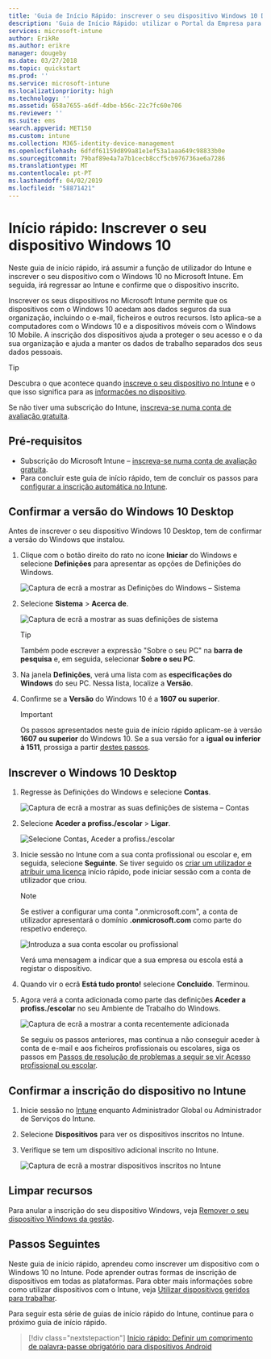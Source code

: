 ```yaml
---
title: 'Guia de Início Rápido: inscrever o seu dispositivo Windows 10 Desktop no Microsoft Intune'
description: 'Guia de Início Rápido: utilizar o Portal da Empresa para inscrever o seu dispositivo Windows 10 Desktop no Microsoft Intune'
services: microsoft-intune
author: ErikRe
ms.author: erikre
manager: dougeby
ms.date: 03/27/2018
ms.topic: quickstart
ms.prod: ''
ms.service: microsoft-intune
ms.localizationpriority: high
ms.technology: ''
ms.assetid: 658a7655-a6df-4dbe-b56c-22c7fc60e706
ms.reviewer: ''
ms.suite: ems
search.appverid: MET150
ms.custom: intune
ms.collection: M365-identity-device-management
ms.openlocfilehash: 6dfdf61159d899a81e1ef53a1aaa649c98833b0e
ms.sourcegitcommit: 79baf89e4a7a7b1cecb8ccf5cb976736ae6a7286
ms.translationtype: MT
ms.contentlocale: pt-PT
ms.lasthandoff: 04/02/2019
ms.locfileid: "58871421"
---
```

# <a name="quickstart-enroll-your-windows-10-device"></a>Início rápido: Inscrever o seu dispositivo Windows 10

Neste guia de início rápido, irá assumir a função de utilizador do Intune e inscrever o seu dispositivo com o Windows 10 no Microsoft Intune. Em seguida, irá regressar ao Intune e confirme que o dispositivo inscrito.

Inscrever os seus dispositivos no Microsoft Intune permite que os dispositivos com o Windows 10 acedam aos dados seguros da sua organização, incluindo o e-mail, ficheiros e outros recursos. Isto aplica-se a computadores com o Windows 10 e a dispositivos móveis com o Windows 10 Mobile. A inscrição dos dispositivos ajuda a proteger o seu acesso e o da sua organização e ajuda a manter os dados de trabalho separados dos seus dados pessoais.

> [!TIP]
> Descubra o que acontece quando [inscreve o seu dispositivo no Intune](/intune-user-help/what-happens-if-you-install-the-company-portal-app-and-enroll-your-device-in-intune-windows) e o que isso significa para as [informações no dispositivo](/intune-user-help/what-info-can-your-company-see-when-you-enroll-your-device-in-intune).

Se não tiver uma subscrição do Intune, [inscreva-se numa conta de avaliação gratuita](free-trial-sign-up.md).

## <a name="prerequisites"></a>Pré-requisitos

- Subscrição do Microsoft Intune – [inscreva-se numa conta de avaliação gratuita](free-trial-sign-up.md).
- Para concluir este guia de início rápido, tem de concluir os passos para [configurar a inscrição automática no Intune](quickstart-setup-auto-enrollment.md).

## <a name="confirm-your-windows-10-desktop-version"></a>Confirmar a versão do Windows 10 Desktop

Antes de inscrever o seu dispositivo Windows 10 Desktop, tem de confirmar a versão do Windows que instalou.

1. Clique com o botão direito do rato no ícone **Iniciar** do Windows e selecione **Definições** para apresentar as opções de Definições do Windows.

   ![Captura de ecrã a mostrar as Definições do Windows – Sistema](media/quickstart-enroll-windows-device/quickstart-enroll-windows-device-01.png)

2. Selecione **Sistema** > **Acerca de**. 

   ![Captura de ecrã a mostrar as suas definições de sistema](media/quickstart-enroll-windows-device/quickstart-enroll-windows-device-02.png)

    > [!TIP]
    > Também pode escrever a expressão "Sobre o seu PC" na **barra de pesquisa** e, em seguida, selecionar **Sobre o seu PC**.

3. Na janela **Definições**, verá uma lista com as **especificações do Windows** do seu PC. Nessa lista, localize a **Versão**.

4. Confirme se a **Versão** do Windows 10 é a **1607 ou superior**.

    > [!IMPORTANT]
    > Os passos apresentados neste guia de início rápido aplicam-se à versão **1607 ou superior** do Windows 10. Se a sua versão for a **igual ou inferior à 1511**, prossiga a partir [destes passos](/intune-user-help/enroll-windows-10-device.md).  

## <a name="enroll-windows-10-desktop"></a>Inscrever o Windows 10 Desktop

1. Regresse às Definições do Windows e selecione **Contas**.

   ![Captura de ecrã a mostrar as suas definições de sistema – Contas](media/quickstart-enroll-windows-device/quickstart-enroll-windows-device-03.png)

2. Selecione **Aceder a profiss./escolar** > **Ligar**.

    ![Selecione Contas, Aceder a profiss./escolar](media/quickstart-enroll-windows-device/quickstart-enroll-windows-device-04.png)

3. Inicie sessão no Intune com a sua conta profissional ou escolar e, em seguida, selecione **Seguinte**. Se tiver seguido os [criar um utilizador e atribuir uma licença](quickstart-create-user.md) início rápido, pode iniciar sessão com a conta de utilizador que criou.

    > [!NOTE]
    > Se estiver a configurar uma conta ".onmicrosoft.com", a conta de utilizador apresentará o domínio **.onmicrosoft.com** como parte do respetivo endereço. 

   ![Introduza a sua conta escolar ou profissional](media/quickstart-enroll-windows-device/quickstart-enroll-windows-device-05.png)

    Verá uma mensagem a indicar que a sua empresa ou escola está a registar o dispositivo.

4. Quando vir o ecrã **Está tudo pronto!** selecione **Concluído**. Terminou.

5. Agora verá a conta adicionada como parte das definições **Aceder a profiss./escolar** no seu Ambiente de Trabalho do Windows.

   ![Captura de ecrã a mostrar a conta recentemente adicionada](media/quickstart-enroll-windows-device/quickstart-enroll-windows-device-06.png)

    Se seguiu os passos anteriores, mas continua a não conseguir aceder à conta de e-mail e aos ficheiros profissionais ou escolares, siga os passos em [Passos de resolução de problemas a seguir se vir Acesso profissional ou escolar](/intune-user-help/troubleshoot-your-windows-10-device-windows#troubleshooting-steps-to-follow-if-you-see-access-work-or-school).

## <a name="confirm-your-device-enrollment-in-intune"></a>Confirmar a inscrição do dispositivo no Intune

1. Inicie sessão no [Intune](https://aka.ms/intuneportal) enquanto Administrador Global ou Administrador de Serviços do Intune.
2. Selecione **Dispositivos** para ver os dispositivos inscritos no Intune.
3. Verifique se tem um dispositivo adicional inscrito no Intune.

   ![Captura de ecrã a mostrar dispositivos inscritos no Intune](media/quickstart-enroll-windows-device/quickstart-enroll-windows-device-07.png)

## <a name="clean-up-resources"></a>Limpar recursos

Para anular a inscrição do seu dispositivo Windows, veja [Remover o seu dispositivo Windows da gestão](/intune-user-help/unenroll-your-device-from-intune-windows).

## <a name="next-steps"></a>Passos Seguintes

Neste guia de início rápido, aprendeu como inscrever um dispositivo com o Windows 10 no Intune. Pode aprender outras formas de inscrição de dispositivos em todas as plataformas. Para obter mais informações sobre como utilizar dispositivos com o Intune, veja [Utilizar dispositivos geridos para trabalhar](/intune-user-help/use-managed-devices-to-get-work-done).

Para seguir esta série de guias de início rápido do Intune, continue para o próximo guia de início rápido.

> [!div class="nextstepaction"]
> [Início rápido: Definir um comprimento de palavra-passe obrigatório para dispositivos Android](quickstart-set-password-length-android.md)
